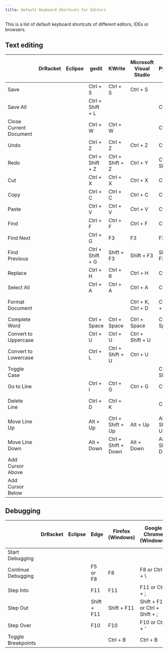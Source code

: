 ```yaml
---
title: Default Keyboard Shortcuts for Editors
---
```


This is a list of default keyboard shortcuts of different editors, IDEs or browsers.

## Text editing

|                        | DrRacket | Eclipse | gedit            | KWrite              | Microsoft Visual Studio | PyCharm            | Qt Creator | Sublime Text (Linux) | Visual Studio Code (Linux) | Visual Studio Code (Windows) |
| ---------------------- | -------- | ------- | ---------------- | ------------------- | ----------------------- | ------------------ | ---------- | -------------------- | -------------------------- | ---------------------------- |
| Save                   |          |         | Ctrl + S         | Ctrl + S            | Ctrl + S                |                    |            | Ctrl + S             | Ctrl + S                   | Ctrl + S                     |
| Save All               |          |         | Ctrl + Shift + L |                     |                         | Ctrl + S           |            |                      |                            |                              |
| Close Current Document |          |         | Ctrl + W         | Ctrl + W            |                         | Ctrl + F4          |            | Ctrl + W             |                            |                              |
| Undo                   |          |         | Ctrl + Z         | Ctrl + Z            | Ctrl + Z                | Ctrl + Z           |            | Ctrl + Z             | Ctrl + Z                   | Ctrl + Z                     |
| Redo                   |          |         | Ctrl + Shift + Z | Ctrl + Shift + Z    | Ctrl + Y                | Ctrl + Shift + Z   |            | Ctrl + Y             | Ctrl + Y                   | Ctrl + Y                     |
| Cut                    |          |         | Ctrl + X         | Ctrl + X            | Ctrl + X                | Ctrl + X           |            | Ctrl + X             | Ctrl + X                   | Ctrl + X                     |
| Copy                   |          |         | Ctrl + C         | Ctrl + C            | Ctrl + C                | Ctrl + C           |            | Ctrl + C             | Ctrl + C                   | Ctrl + C                     |
| Paste                  |          |         | Ctrl + V         | Ctrl + V            | Ctrl + V                | Ctrl + V           |            | Ctrl + V             | Ctrl + V                   | Ctrl + V                     |
| Find                   |          |         | Ctrl + F         | Ctrl + F            | Ctrl + F                | Ctrl + F           |            | Ctrl + F             | Ctrl + F                   | Ctrl + F                     |
| Find Next              |          |         | Ctrl + G         | F3                  | F3                      | F3                 |            | F3                   | F3                         | F3                           |
| Find Previous          |          |         | Ctrl + Shift + G | Shift + F3          | Shift + F3              | Shift + F3         |            | Shift + F3           | Shift + F3                 | Shift + F3                   |
| Replace                |          |         | Ctrl + H         | Ctrl + R            | Ctrl + H                | Ctrl + R           |            | Ctrl + H             | Ctrl + H                   | Ctrl + H                     |
| Select All             |          |         | Ctrl + A         | Ctrl + A            | Ctrl + A                | Ctrl + A           |            | Ctrl + A             | Ctrl + A                   | Ctrl + A                     |
| Format Document        |          |         |                  |                     | Ctrl + K, Ctrl + D      | Ctrl + Alt + L     |            |                      | Ctrl + Shift + I           | Alt + Shift + F              |
| Complete Word          |          |         | Ctrl + Space     | Ctrl + Space        | Ctrl + Space            | Ctrl + Space       |            |                      | Ctrl + Space               | Ctrl + Space                 |
| Convert to Uppercase   |          |         | Ctrl + U         | Ctrl + U            | Ctrl + Shift + U        |                    |            | Ctrl + K, Ctrl + U   |                            |                              |
| Convert to Lowercase   |          |         | Ctrl + L         | Ctrl + Shift + U    | Ctrl + U                |                    |            | Ctrl + K, Ctrl + L   |                            |                              |
| Toggle Case            |          |         |                  |                     |                         | Ctrl + Shift + U   |            |                      |                            |                              |
| Go to Line             |          |         | Ctrl + I         | Ctrl + G            | Ctrl + G                | Ctrl + G           |            | Ctrl + G             | Ctrl + G                   | Ctrl + G                     |
| Delete Line            |          |         | Ctrl + D         | Ctrl + K            |                         | Ctrl + Y           |            | Ctrl + Shift + K     | Ctrl + Shift + K           | Ctrl + Shift + K             |
| Move Line Up           |          |         | Alt + Up         | Ctrl + Shift + Up   | Alt + Up                | Alt + Shift + Up   |            | Ctrl + Shift + Up    | Alt + Up                   | Alt + Up                     |
| Move Line Down         |          |         | Alt + Down       | Ctrl + Shift + Down | Alt + Down              | Alt + Shift + Down |            | Ctrl + Shift + Down  | Alt + Down                 | Alt + Down                   |
| Add Cursor Above       |          |         |                  |                     |                         |                    |            | Alt + Shift + Up     | Alt + Shift + Up           | Ctrl + Alt + Up              |
| Add Cursor Below       |          |         |                  |                     |                         |                    |            | Alt + Shift + Down   | Alt + Shift + Down         | Ctrl + Alt + Down            |

## Debugging

|                    | DrRacket | Eclipse | Edge        | Firefox (Windows) | Google Chrome (Windows)         | Microsoft Visual Studio | PyCharm    | Qt Creator | Sublime Text (Linux) | Visual Studio Code (Windows) |
| ------------------ | -------- | ------- | ----------- | ----------------- | ------------------------------- | ----------------------- | ---------- | ---------- | -------------------- | ---------------------------- |
| Start Debugging    |          |         |             |                   |                                 | F5                      | Shift + F9 |            |                      | F5                           |
| Continue Debugging |          |         | F5 or F8    | F8                | F8 or Ctrl + \                  | F5                      | F9         |            |                      | F5                           |
| Step Into          |          |         | F11         | F11               | F11 or Ctrl + ;                 | F11                     | F7         |            |                      | F11                          |
| Step Out           |          |         | Shift + F11 | Shift + F11       | Shift + F11 or Ctrl + Shift + ; | Shift + F11             | Shift + F8 |            |                      | Shift + F11                  |
| Step Over          |          |         | F10         | F10               | F10 or Ctrl + '                 | F10                     | F8         |            |                      | F10                          |
| Toggle Breakpoints |          |         |             | Ctrl + B          | Ctrl + B                        | F9                      | Ctrl + F8  |            |                      | F9                           |

